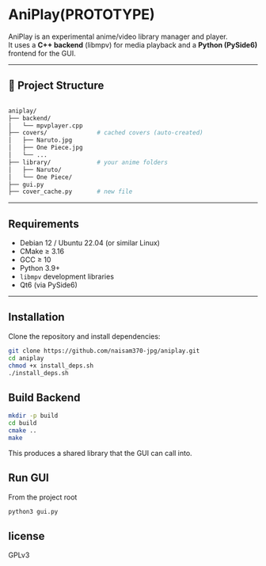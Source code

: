 # AniPlay(PROTOTYPE)

AniPlay is an experimental anime/video library manager and player.  
It uses a **C++ backend** (libmpv) for media playback and a **Python (PySide6)** frontend for the GUI.  

---

## 📂 Project Structure
```sh

aniplay/
├── backend/
│   └── mpvplayer.cpp
├── covers/              # cached covers (auto-created)
│   ├── Naruto.jpg
│   ├── One Piece.jpg
│   └── ...
├── library/             # your anime folders
│   ├── Naruto/
│   └── One Piece/
├── gui.py
├── cover_cache.py       # new file
```

---

## Requirements

- Debian 12 / Ubuntu 22.04 (or similar Linux)
- CMake ≥ 3.16
- GCC ≥ 10
- Python 3.9+
- `libmpv` development libraries
- Qt6 (via PySide6)

---

## Installation

Clone the repository and install dependencies:

```bash
git clone https://github.com/naisam370-jpg/aniplay.git
cd aniplay
chmod +x install_deps.sh
./install_deps.sh
```
## Build Backend
```bash
mkdir -p build
cd build
cmake ..
make
```
This produces a shared library that the GUI can call into.
## Run GUI
From the project root
```bash
python3 gui.py
```
## license 
GPLv3 